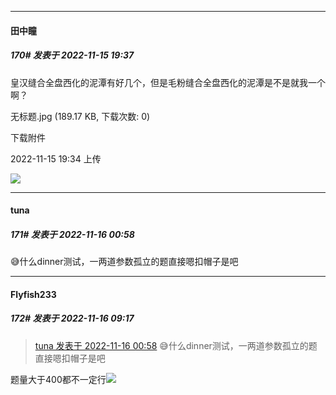 

*****

####  田中瞳  
##### 170#       发表于 2022-11-15 19:37

皇汉缝合全盘西化的泥潭有好几个，但是毛粉缝合全盘西化的泥潭是不是就我一个啊？

无标题.jpg
(189.17 KB, 下载次数: 0)

下载附件

2022-11-15 19:34 上传

<img src="https://img.saraba1st.com/forum/202211/15/193450r7sauxghg2vbh7zv.jpg" referrerpolicy="no-referrer">



*****

####  tuna  
##### 171#       发表于 2022-11-16 00:58

😅什么dinner测试，一两道参数孤立的题直接嗯扣帽子是吧



*****

####  Flyfish233  
##### 172#       发表于 2022-11-16 09:17

<blockquote><a href="httphttps://bbs.saraba1st.com/2b/forum.php?mod=redirect&amp;goto=findpost&amp;pid=58455579&amp;ptid=2103048" target="_blank">tuna 发表于 2022-11-16 00:58</a>
😅什么dinner测试，一两道参数孤立的题直接嗯扣帽子是吧</blockquote>
题量大于400都不一定行<img src="https://static.saraba1st.com/image/smiley/face2017/068.png" referrerpolicy="no-referrer">

